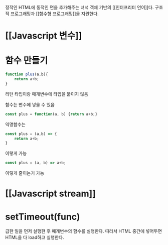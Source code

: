
정적인 HTML에 동적인 면을 추가해주는 녀석
객체 기반의 [[인터프리터 언어]]다.
구조적 프로그래밍과 [[함수형 프로그래밍]]을 지원한다.

# [[Javascript 변수]]


# 함수 만들기
```javascript
function plus(a,b){
	return a+b;
}
```
리턴 타입이랑 매개변수에 타입을 붙이지 않음


함수는 변수에 넣을 수 있음
```javascript
const plus = function(a, b) {return a+b;}
```

익명함수는
```javascript
const plus = (a,b) => {
	return a+b;
}
```
이렇게 가능

```javascript
const plus = (a, b) => a+b;
```
이렇게 줄이는거 가능

# [[Javascript stream]]

# setTimeout(func)
급한 일을 먼저 실행한 후 매개변수의 함수를 실행한다.
따라서 HTML 중간에 넣어두면 HTML을 다 load하고 실행한다.

